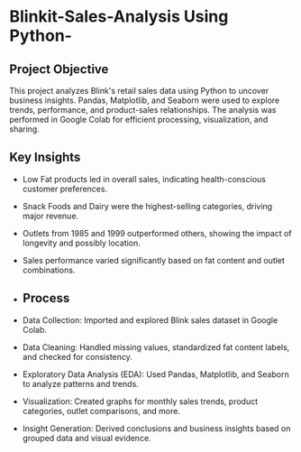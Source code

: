 # Blinkit-Sales-Analysis Using Python-
## Project Objective
 This project analyzes Blink's retail sales data using Python to uncover business insights.
Pandas, Matplotlib, and Seaborn were used to explore trends, performance, and product-sales relationships.
The analysis was performed in Google Colab for efficient processing, visualization, and sharing.

## Key Insights
- Low Fat products led in overall sales, indicating health-conscious customer preferences.
- Snack Foods and Dairy were the highest-selling categories, driving major revenue.
- Outlets from 1985 and 1999 outperformed others, showing the impact of longevity and possibly location.
- Sales performance varied significantly based on fat content and outlet combinations.

- ## Process

- Data Collection: Imported and explored Blink sales dataset in Google Colab.
- Data Cleaning: Handled missing values, standardized fat content labels, and checked for consistency.
- Exploratory Data Analysis (EDA): Used Pandas, Matplotlib, and Seaborn to analyze patterns and trends.
- Visualization: Created graphs for monthly sales trends, product categories, outlet comparisons, and more.
- Insight Generation: Derived conclusions and business insights based on grouped data and visual evidence.




